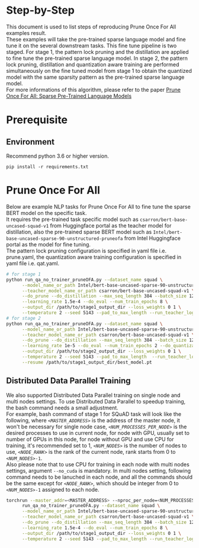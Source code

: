 Step-by-Step
============

This document is used to list steps of reproducing Prune Once For All examples result.
<br>
These examples will take the pre-trained sparse language model and fine tune it on the several downstream tasks. This fine tune pipeline is two staged. For stage 1, the pattern lock pruning and the distillation are applied to fine tune the pre-trained sparse language model. In stage 2, the pattern lock pruning, distillation and quantization aware training are performed simultaneously on the fine tuned model from stage 1 to obtain the quantized model with the same sparsity pattern as the pre-trained sparse language model.
<br>
For more informations of this algorithm, please refer to the paper [Prune Once For All: Sparse Pre-Trained Language Models](https://arxiv.org/abs/2111.05754)

# Prerequisite

## Environment
Recommend python 3.6 or higher version.

```shell
pip install -r requirements.txt
```

# Prune Once For All

Below are example NLP tasks for Prune Once For All to fine tune the sparse BERT model on the specific task.
<br>
It requires the pre-trained task specific model such as `csarron/bert-base-uncased-squad-v1` from Huggingface portal as the teacher model for distillation, also the pre-trained sparse BERT model such as `Intel/bert-base-uncased-sparse-90-unstructured-pruneofa` from Intel Huggingface portal as the model for fine tuning.
<br>
The pattern lock pruning configuration is specified in yaml file i.e. prune.yaml, the quantization aware training configuration is specified in yaml file i.e. qat.yaml.

```bash
# for stage 1
python run_qa_no_trainer_pruneOFA.py --dataset_name squad \
      --model_name_or_path Intel/bert-base-uncased-sparse-90-unstructured-pruneofa \
      --teacher_model_name_or_path csarron/bert-base-uncased-squad-v1 \
      --do_prune --do_distillation --max_seq_length 384 --batch_size 12 \
      --learning_rate 1.5e-4 --do_eval --num_train_epochs 8 \
      --output_dir /path/to/stage1_output_dir --loss_weights 0 1 \
      --temperature 2 --seed 5143 --pad_to_max_length --run_teacher_logits
# for stage 2
python run_qa_no_trainer_pruneOFA.py --dataset_name squad \
      --model_name_or_path Intel/bert-base-uncased-sparse-90-unstructured-pruneofa \
      --teacher_model_name_or_path csarron/bert-base-uncased-squad-v1 \
      --do_prune --do_distillation --max_seq_length 384 --batch_size 12 \
      --learning_rate 1e-5 --do_eval --num_train_epochs 2 --do_quantization \
      --output_dir /path/to/stage2_output_dir --loss_weights 0 1 \
      --temperature 2 --seed 5143 --pad_to_max_length  --run_teacher_logits \
      --resume /path/to/stage1_output_dir/best_model.pt
```

## Distributed Data Parallel Training

We also supported Distributed Data Parallel training on single node and multi nodes settings. To use Distributed Data Parallel to speedup training, the bash command needs a small adjustment.
<br>
For example, bash command of stage 1 for SQuAD task will look like the following, where *`<MASTER_ADDRESS>`* is the address of the master node, it won't be necessary for single node case, *`<NUM_PROCESSES_PER_NODE>`* is the desired processes to use in current node, for node with GPU, usually set to number of GPUs in this node, for node without GPU and use CPU for training, it's recommended set to 1, *`<NUM_NODES>`* is the number of nodes to use, *`<NODE_RANK>`* is the rank of the current node, rank starts from 0 to *`<NUM_NODES>`*`-1`.
<br>
Also please note that to use CPU for training in each node with multi nodes settings, argument `--no_cuda` is mandatory. In multi nodes setting, following command needs to be lanuched in each node, and all the commands should be the same except for *`<NODE_RANK>`*, which should be integer from 0 to *`<NUM_NODES>`*`-1` assigned to each node.

```bash
torchrun --master_addr=<MASTER_ADDRESS> --nproc_per_node=<NUM_PROCESSES_PER_NODE> --nnodes=<NUM_NODES> --node_rank=<NODE_RANK> \
      run_qa_no_trainer_pruneOFA.py --dataset_name squad \
      --model_name_or_path Intel/bert-base-uncased-sparse-90-unstructured-pruneofa \
      --teacher_model_name_or_path csarron/bert-base-uncased-squad-v1 \
      --do_prune --do_distillation --max_seq_length 384 --batch_size 12 \
      --learning_rate 1.5e-4 --do_eval --num_train_epochs 8 \
      --output_dir /path/to/stage1_output_dir --loss_weights 0 1 \
      --temperature 2 --seed 5143 --pad_to_max_length --run_teacher_logits
```
